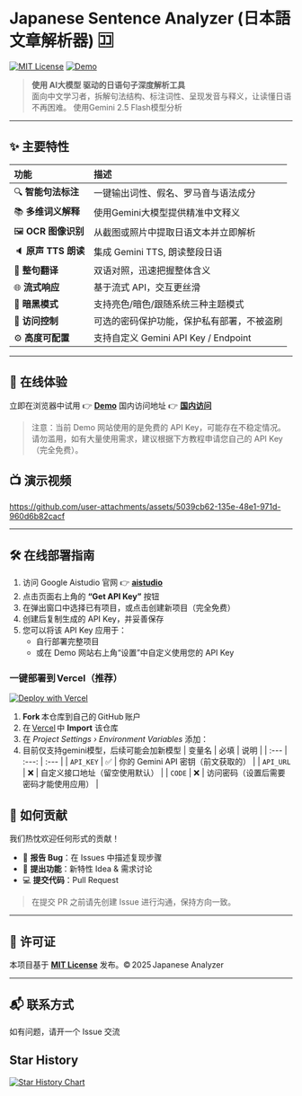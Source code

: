 # Japanese Sentence Analyzer (日本語文章解析器) 🈁

[![MIT License](https://img.shields.io/badge/license-MIT-green.svg)](#📄-许可证)
[![Demo](https://img.shields.io/badge/demo-online-blue.svg)](https://japanese-analyzer-demo.vercel.app/)

> **使用 AI大模型 驱动的日语句子深度解析工具**  
> 面向中文学习者，拆解句法结构、标注词性、呈现发音与释义，让读懂日语不再困难。
> 使用Gemini 2.5 Flash模型分析
---

## ✨ 主要特性
| 功能 | 描述 |
| :-- | :-- |
| 🔍 **智能句法标注** | 一键输出词性、假名、罗马音与语法成分 |
| 📚 **多维词义解释** | 使用Gemini大模型提供精准中文释义 |
| 🖼️ **OCR 图像识别** | 从截图或照片中提取日语文本并立即解析 |
| 🔈 **原声 TTS 朗读** | 集成 Gemini TTS, 朗读整段日语 |
| 🔄 **整句翻译** | 双语对照，迅速把握整体含义 |
| 🌐 **流式响应** | 基于流式 API，交互更丝滑 |
| 🌙 **暗黑模式** | 支持亮色/暗色/跟随系统三种主题模式 |
| 🔐 **访问控制** | 可选的密码保护功能，保护私有部署，不被盗刷 |
| ⚙️ **高度可配置** | 支持自定义 Gemini API Key / Endpoint |

---

## 🚀 在线体验
立即在浏览器中试用 👉 **[Demo](https://japanese-analyzer-demo.vercel.app/)**
国内访问地址 👉 **[国内访问](https://nihongodemo.howen.ink/)**
> 注意：当前 Demo 网站使用的是免费的 API Key，可能存在不稳定情况。请勿滥用，如有大量使用需求，建议根据下方教程申请您自己的 API Key（完全免费）。

## 📺 演示视频


https://github.com/user-attachments/assets/5039cb62-135e-48e1-971d-960d6b82cacf


---
## 🛠️ 在线部署指南

1. 访问 Google Aistudio 官网 👉 **[aistudio](https://aistudio.google.com/)**
2. 点击页面右上角的 **“Get API Key”** 按钮
3. 在弹出窗口中选择已有项目，或点击创建新项目（完全免费）
4. 创建后复制生成的 API Key，并妥善保存
5. 您可以将该 API Key 应用于：
   - 自行部署完整项目
   - 或在 Demo 网站右上角“设置”中自定义使用您的 API Key

### 一键部署到 Vercel（推荐）
[![Deploy with Vercel](https://vercel.com/button)](https://vercel.com/new/clone?repository-url=https://github.com/cokice/japanese-analyzer&env=API_KEY)

1. **Fork** 本仓库到自己的 GitHub 账户  
2. 在 [Vercel](https://vercel.com/) 中 **Import** 该仓库  
3. 在 *Project Settings › Environment Variables* 添加：  
4. 目前仅支持gemini模型，后续可能会加新模型
   | 变量名 | 必填 | 说明 |
   | :--- | :---: | :--- |
   | `API_KEY` | ✅ | 你的 Gemini API 密钥（前文获取的） |
   | `API_URL` | ❌ | 自定义接口地址（留空使用默认） |
   | `CODE` | ❌ | 访问密码（设置后需要密码才能使用应用） |



## 🤝 如何贡献
我们热忱欢迎任何形式的贡献！

- 🐛 **报告 Bug**：在 Issues 中描述复现步骤  
- 🚀 **提出功能**：新特性 Idea & 需求讨论  
- 💻 **提交代码**：Pull Request  

> 在提交 PR 之前请先创建 Issue 进行沟通，保持方向一致。
---

## 📄 许可证
本项目基于 **[MIT License](LICENSE)** 发布。© 2025 Japanese Analyzer

---

## 📬 联系方式
如有问题，请开一个 Issue 交流

## Star History

[![Star History Chart](https://api.star-history.com/svg?repos=cokice/japanese-analyzer&type=Date)](https://www.star-history.com/#cokice/japanese-analyzer&Date)
